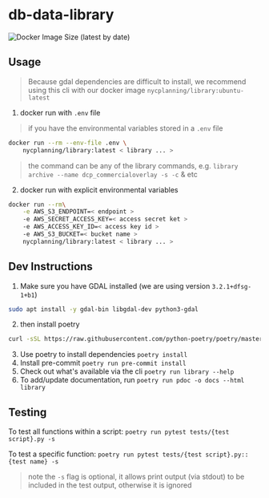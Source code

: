 # db-data-library
![Docker Image Size (latest by date)](https://img.shields.io/docker/image-size/nycplanning/library)

## Usage

> Because gdal dependencies are difficult to install, we recommend using this cli with our docker image `nycplanning/library:ubuntu-latest`
1. docker run with `.env` file
> if you have the environmental variables stored in a `.env` file
```bash
docker run --rm --env-file .env \
    nycplanning/library:latest < library ... >
```
> the command can be any of the library commands, e.g.
`library archive --name dcp_commercialoverlay -s -c` & etc
2. docker run with explicit environmental variables
```bash
docker run --rm\
    -e AWS_S3_ENDPOINT=< endpoint >
    -e AWS_SECRET_ACCESS_KEY=< access secret ket >
    -e AWS_ACCESS_KEY_ID=< access key id >
    -e AWS_S3_BUCKET=< bucket name >
    nycplanning/library:latest < library ... >
```

## Dev Instructions

1. Make sure you have GDAL installed (we are using version `3.2.1+dfsg-1+b1`)
```bash
sudo apt install -y gdal-bin libgdal-dev python3-gdal
```
2. then install poetry
```bash
curl -sSL https://raw.githubusercontent.com/python-poetry/poetry/master/get-poetry.py | python3 -
```
3. Use poetry to install dependencies `poetry install`
4. Install pre-commit `poetry run pre-commit install`
5. Check out what's available via the cli `poetry run library --help`
6. To add/update documentation, run `poetry run pdoc -o docs --html library`

## Testing

To test all functions within a script:
`poetry run pytest tests/{test script}.py -s`

To test a specific function:
`poetry run pytest tests/{test script}.py::{test name} -s`
> note the `-s` flag is optional, it allows print output (via stdout) to be included in the test output, otherwise it is ignored
